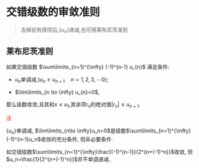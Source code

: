 # 交错级数的审敛准则

> 去掉前有限项后,{$u_n$}递减,也可用莱布尼茨准则

## 莱布尼茨准则

如果交错级数 $\sum\limits_{n=1}^{\infty} (-1)^{n-1} u_{n}$ 满足条件:

- $u_n$单调减,($u_{n} \geqslant u_{n+1} \quad n=1,2,3,\cdots 0$);

- $\lim\limits_{n \to \infty} u_{n}=0$,

那么级数收敛,且其和$s \leqslant u_{1}$,其余项$r_{n}$的绝对值$|r_{n}| \leqslant u_{n+1}$.

<font color=Red>注</font>

$\{u_n\}$单调减, $\lim\limits_{n\to \infty}u_n=0$是级数$\sum\limits_{n=1}^{\infty}(-1)^{n-1}u_n$收敛的充分条件, 但非必要条件.

如交错级数$\sum\limits_{n=1}^{\infty}\frac{(-1)^{n-1}}{2^{n+(-1)^n}}$收敛, 但$u_n=\frac{1}{2^{n+(-1)^n}}$并不单调递减．
